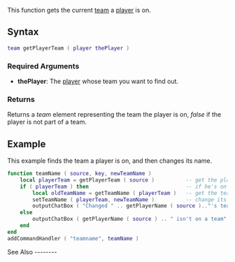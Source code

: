 This function gets the current [team](/docs/team.md "wikilink") a [player](/docs/player.md "wikilink") is on.

Syntax
------

``` lua
team getPlayerTeam ( player thePlayer )
```

### Required Arguments

-   **thePlayer**: The [player](/docs/player.md "wikilink") whose team you want to find out.

### Returns

Returns a *team* element representing the team the player is on, *false* if the player is not part of a team.

Example
-------

<section name="Server" class="server" show="true">
This example finds the team a player is on, and then changes its name.

``` lua
function teamName ( source, key, newTeamName )
    local playerTeam = getPlayerTeam ( source )          -- get the player's team
    if ( playerTeam ) then                               -- if he's on a team
        local oldTeamName = getTeamName ( playerTeam )   -- get the team's current name
        setTeamName ( playerTeam, newTeamName )          -- change its name
        outputChatBox ( "Changed " .. getPlayerName ( source ).."'s team name from " .. oldTeamName .. " to " .. newTeamName )
    else
        outputChatBox ( getPlayerName ( source ) .. " isn't on a team" )
    end
end
addCommandHandler ( "teamname", teamName )
```

</section>
See Also
--------
